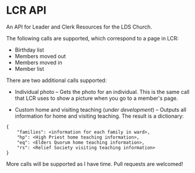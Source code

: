 # LCR API

An API for Leader and Clerk Resources for the LDS Church.

The following calls are supported, which correspond to a page in LCR:

- Birthday list
- Members moved out
- Members moved in
- Member list

There are two additional calls supported:

- Individual photo – Gets the photo for an individual. This is the same call that LCR uses to show a picture when you go to a member's page.

- Custom home and visiting teaching (*under development*) – Outputs all information for home and visiting teaching. The result is a dictionary:

```
{
    "families": <information for each family in ward>,
    "hp": <High Priest home teaching information>,
    "eq": <Elders Quorum home teaching information>,
    "rs": <Relief Society visiting teaching information>
}
```

More calls will be supported as I have time. Pull requests are welcomed!
